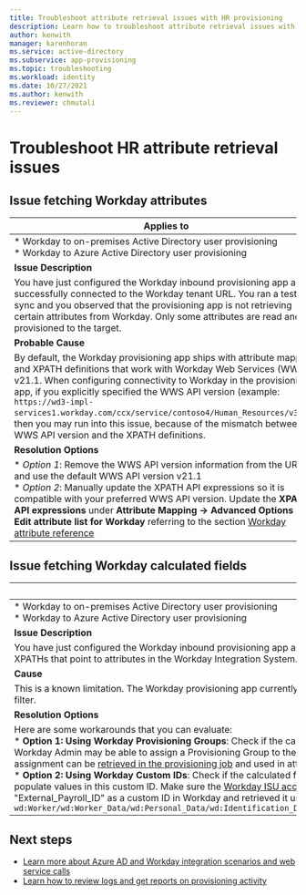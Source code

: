```yaml
---
title: Troubleshoot attribute retrieval issues with HR provisioning
description: Learn how to troubleshoot attribute retrieval issues with HR provisioning
author: kenwith
manager: karenhoran
ms.service: active-directory
ms.subservice: app-provisioning
ms.topic: troubleshooting
ms.workload: identity
ms.date: 10/27/2021
ms.author: kenwith
ms.reviewer: chmutali
---
```

# Troubleshoot HR attribute retrieval issues

## Issue fetching Workday attributes


| **Applies to** |
|--|
| * Workday to on-premises Active Directory user provisioning <br> * Workday to Azure Active Directory user provisioning |
| **Issue Description** | 
| You have just configured the Workday inbound provisioning app and successfully connected to the Workday tenant URL. You ran a test sync and you observed that the provisioning app is not retrieving certain attributes from Workday. Only some attributes are read and provisioned to the target. |
| **Probable Cause** | 
| By default, the Workday provisioning app ships with attribute mapping and XPATH definitions that work with Workday Web Services (WWS) v21.1. When configuring connectivity to Workday in the provisioning app, if you explicitly specified the WWS API version (example: `https://wd3-impl-services1.workday.com/ccx/service/contoso4/Human_Resources/v34.0`), then you may run into this issue, because of the mismatch between WWS API version and the XPATH definitions.  |
| **Resolution Options** | 
| * *Option 1*: Remove the WWS API version information from the URL and use the default WWS API version v21.1 <br> * *Option 2*: Manually update the XPATH API expressions so it is compatible with your preferred WWS API version. Update the **XPATH API expressions** under **Attribute Mapping -> Advanced Options -> Edit attribute list for Workday** referring to the section [Workday attribute reference](../app-provisioning/workday-attribute-reference.md#xpath-values-for-workday-web-services-wws-api-v30)  |

## Issue fetching Workday calculated fields

| **Applies to** |
|--|
| * Workday to on-premises Active Directory user provisioning <br> * Workday to Azure Active Directory user provisioning |
| **Issue Description** | 
| You have just configured the Workday inbound provisioning app and successfully connected to the Workday tenant URL. You have an integration system configured in Workday and you have configured XPATHs that point to attributes in the Workday Integration System. However, the Azure AD provisioning app isn't fetching values associated with these integration system attributes or calculated fields. |
| **Cause** | 
| This is a known limitation. The Workday provisioning app currently doesn't support fetching calculated fields/integration system attributes using the *Field_And_Parameter_Criteria_Data* Get_Workers request filter.  |
| **Resolution Options** | 
| Here are some workarounds that you can evaluate: <br> * **Option 1: Using Workday Provisioning Groups**: Check if the calculated field value can be represented as a provisioning group in Workday. Using the same logic that is used for the calculated field, your Workday Admin may be able to assign a Provisioning Group to the user. Reference Workday doc that requires Workday login: [Set Up Account Provisioning Groups](https://doc.workday.com/reader/3DMnG~27o049IYFWETFtTQ/keT9jI30zCzj4Nu9pJfGeQ). Once configured, this Provisioning Group assignment can be [retrieved in the provisioning job](../app-provisioning/workday-integration-reference.md#example-3-retrieving-provisioning-group-assignments) and used in attribute mappings and scoping filter. <br> * **Option 2: Using Workday Custom IDs**: Check if the calculated field value can be represented as a Custom ID on the Worker Profile. Use `Maintain Custom ID Type` task in Workday to define a new type and populate values in this custom ID. Make sure the [Workday ISU account used for the integration](../saas-apps/workday-inbound-tutorial.md#configuring-domain-security-policy-permissions) has domain security permission for `Person Data: ID Information`. For example, you can define "External_Payroll_ID" as a custom ID in Workday and retrieved it using the XPATH: <br> `wd:Worker/wd:Worker_Data/wd:Personal_Data/wd:Identification_Data/wd:Custom_ID/wd:Custom_ID_Data[wd:ID_Type_Reference/wd:ID[@wd:type=\"Custom_ID_Type_ID\"]=\"External_Payroll_ID\"]/wd:ID/text()` |

## Next steps

* [Learn more about Azure AD and Workday integration scenarios and web service calls](workday-integration-reference.md)
* [Learn how to review logs and get reports on provisioning activity](check-status-user-account-provisioning.md)
